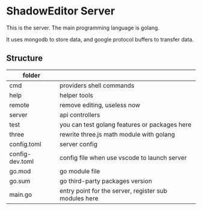 # ShadowEditor Server

This is the server. The main programming language is golang. 

It uses mongodb to store data, and google protocol buffers to
transfer data.

## Structure

| folder | |
| --- | --- |
| cmd | providers shell commands |
| help | helper tools |
| remote | remove editing, useless now |
| server | api controllers |
| test | you can test golang features or packages here |
| three | rewrite three.js math module with golang |
| config.toml | server config |
| config-dev.toml | config file when use vscode to launch server |
| go.mod | go module file |
| go.sum | go third-party packages version |
| main.go | entry point for the server, register sub modules here |
